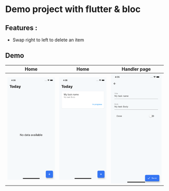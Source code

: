 
# Demo project with flutter & bloc

## Features :

- Swap right to left to delete an item

## Demo

| Home | Home | Handler page |
| --- | --- | --- |
| ![screen_home_empty] | ![screen_home_with_items] | ![screen_edit] |

[screen_home_empty]: https://raw.githubusercontent.com/musps/flutter_bloc_todos/master/docs/images/home-empty.png
[screen_home_with_items]: https://raw.githubusercontent.com/musps/flutter_bloc_todos/master/docs/images/home-with-items.png
[screen_edit]: https://raw.githubusercontent.com/musps/flutter_bloc_todos/master/docs/images/edit.png
